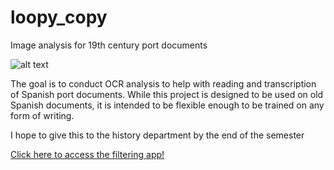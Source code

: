 # loopy_copy
Image analysis for 19th century port documents

![alt text](https://github.com/eemeidinger/loopy_copy/blob/first_image/workflow.png?raw=true)


The goal is to conduct OCR analysis to help with reading and transcription of Spanish port documents. While this project is designed to be used on old Spanish documents, it is intended to be flexible enough to be trained on any form of writing.

I hope to give this to the history department by the end of the semester

[Click here to access the filtering app!](https://loopycopy.streamlit.app/)
